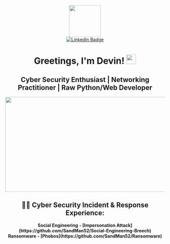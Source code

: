 <div id="header" align="center">
  <img src="https://media.giphy.com/media/077i6AULCXc0FKTj9s/giphy.gif" width="100"/>
  <div id="badges">
  <a href="https://www.linkedin.com/in/devin-humphrey-7290a81b6/">
    <img src="https://img.shields.io/badge/LinkedIn-blue?style=for-the-badge&logo=linkedin&logoColor=white" alt="LinkedIn Badge"/>
  </a>
</div>
  <img src="https://komarev.com/ghpvc/?username=sandman52&style=flat-square&color=green" alt=""/>
  <h1>
  Greetings, I'm Devin!
  <img src="https://media.giphy.com/media/hvRJCLFzcasrR4ia7z/giphy.gif" width="30px"/>
    <h2>Cyber Security Enthusiast | Networking Practitioner | Raw Python/Web Developer</h2>
  </h1>
  <div align="center">
  <img src="https://media.giphy.com/media/ELham0Mveox9e/giphy.gif" width="600" height="300"/>
</div>
  <h2>👨‍💻 Cyber Security Incident & Response Experience:</h2>
  <div>
<b>Social Engineering</b>
  <b> - [Impersonation Attack](https://github.com/SandMan52/Social-Engineering-Breech)</b>
  </div>
<div>
<b>Ransomware</b>
  <b> - [Phobos](https://github.com/SandMan52/Ransomware)</b>
</div>
</div>

<!---
SandMan52/SandMan52 is a ✨ special ✨ repository because its `README.md` (this file) appears on your GitHub profile.
You can click the Preview link to take a look at your changes.
--->
